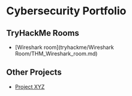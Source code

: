 # Cybersecurity Portfolio

## TryHackMe Rooms
- [Wireshark room](tryhackme/Wireshark Room/THM_Wireshark_room.md)

## Other Projects
- [Project XYZ](link/to/project)